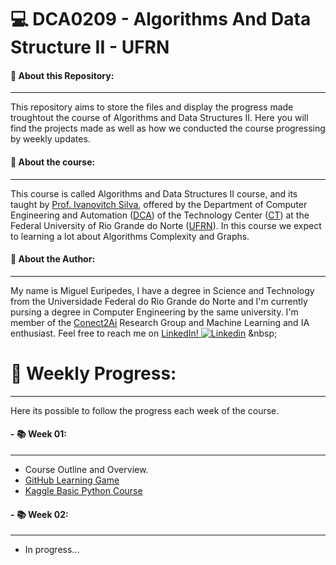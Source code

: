 # :computer: DCA0209 - Algorithms And Data Structure II - UFRN

#### :pushpin: About this Repository:
---

This repository aims to store the files and display the progress made troughtout the course of Algorithms and Data Structures II. Here you will find the projects made as well as how we conducted the course progressing by weekly updates.

#### 📖 About the course:
---

This course is called Algorithms and Data Structures II course, and its taught by [Prof. Ivanovitch Silva](https://github.com/ivanovitchm), offered by the Department of Computer Engineering and Automation ([DCA](https://www.dca.ufrn.br/)) of the Technology Center ([CT](https://www.ct.ufrn.br/)) at the Federal University of Rio Grande do Norte ([UFRN](https://www.ufrn.br/)). In this course we expect to learning a lot about Algorithms Complexity and Graphs.


#### 🚀 About the Author:
---

My name is Miguel Euripedes, I have a degree in Science and Technology from the Universidade Federal do Rio Grande do Norte and I'm currently pursing a degree in Computer Engineering by the same university. I'm member of the [Conect2Ai](https://github.com/conect2ai) Research Group and Machine Learning and IA enthusiast. Feel free to reach me on [LinkedIn! ![Linkedin](https://i.stack.imgur.com/gVE0j.png)]([https://www.linkedin.com/](https://www.linkedin.com/in/miguel-e-0985a9208/))
&nbsp;






# :calendar: Weekly Progress:
---
Here its possible to follow the progress each week of the course. 


#### - :books: Week 01:
---
- Course Outline and Overview. 
- [GitHub Learning Game](https://learngitbranching.js.org/)
- [Kaggle Basic Python Course](https://www.kaggle.com/learn/python)


#### - :books: Week 02:
---
- In progress...

